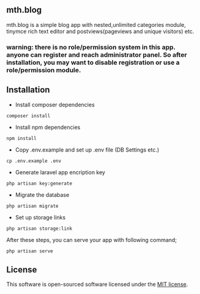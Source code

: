 ## mth.blog
mth.blog is a simple blog app with nested,unlimited categories module, tinymce rich text editor and postviews(pageviews and unique visitors) etc.

### warning: there is no role/permission system in this app. anyone can register and reach administrator panel. So after installation, you may want to disable registration or use a role/permission module.

## Installation

- Install composer dependencies

```composer install```

- Install npm dependencies

```npm install```

- Copy .env.example and set up .env file (DB Settings etc.)

```cp .env.example .env```

- Generate laravel app encription key

```php artisan key:generate```

- Migrate the database

```php artisan migrate```

- Set up storage links

```php artisan storage:link```

After these steps, you can serve your app with following command;

```php artisan serve```

## License

This software is open-sourced software licensed under the [MIT license](https://opensource.org/licenses/MIT).
